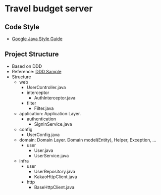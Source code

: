 # Travel budget server

## Code Style
- [Google Java Style Guide](https://google.github.io/styleguide/javaguide.html)

## Project Structure
- Based on DDD
- Reference: [DDD Sample](https://github.com/citerus/dddsample-core/tree/master/src/main/java/se/citerus/dddsample)
- Structure
  - web
    - UserController.java
    - interceptor
      - AuthInterceptor.java
    - filter
      - Filter.java
  - application: Application Layer.
    - authentication
      - SignInService.java
  - config
    - UserConfig.java
  - domain: Domain Layer. Domain model(Entity), Helper, Exception, ...
    - user
      - User.java
      - UserService.java
  - infra
    - user
      - UserRepository.java
      - KakaoHttpClient.java
    - http
      - BaseHttpClient.java
